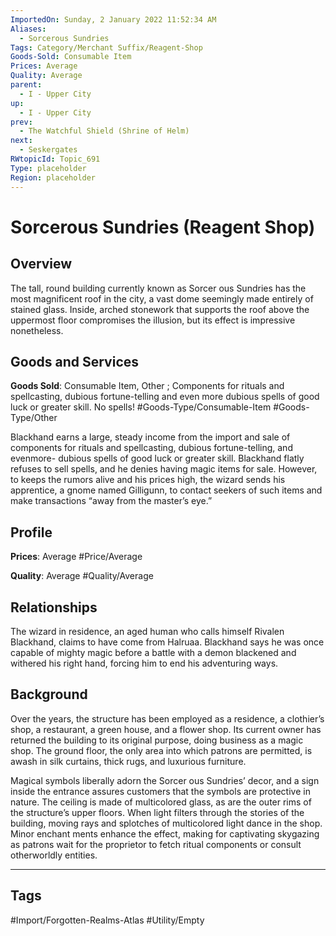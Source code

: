 ```yaml
---
ImportedOn: Sunday, 2 January 2022 11:52:34 AM
Aliases:
  - Sorcerous Sundries
Tags: Category/Merchant Suffix/Reagent-Shop
Goods-Sold: Consumable Item
Prices: Average
Quality: Average
parent:
  - I - Upper City
up:
  - I - Upper City
prev:
  - The Watchful Shield (Shrine of Helm)
next:
  - Seskergates
RWtopicId: Topic_691
Type: placeholder
Region: placeholder
---
```

# Sorcerous Sundries (Reagent Shop)
## Overview
The tall, round building currently known as Sorcer ous Sundries has the most magnificent roof in the city, a vast dome seemingly made entirely of stained glass. Inside, arched stonework that supports the roof above the uppermost floor compromises the illusion, but its effect is impressive nonetheless.

## Goods and Services
**Goods Sold**: Consumable Item, Other ; Components for rituals and spellcasting, dubious fortune-telling and even more dubious spells of good luck or greater skill. No spells!
#Goods-Type/Consumable-Item #Goods-Type/Other

Blackhand earns a large, steady income from the import and sale of components for rituals and spellcasting, dubious fortune-telling, and evenmore- dubious spells of good luck or greater skill. Blackhand flatly refuses to sell spells, and he denies having magic items for sale. However, to keeps the rumors alive and his prices high, the wizard sends his apprentice, a gnome named Gilligunn, to contact seekers of such items and make transactions “away from the master’s eye.”

## Profile
**Prices**: Average
#Price/Average

**Quality**: Average
#Quality/Average

## Relationships
The wizard in residence, an aged human who calls himself Rivalen Blackhand, claims to have come from Halruaa. Blackhand says he was once capable of mighty magic before a battle with a demon blackened and withered his right hand, forcing him to end his adventuring ways.

## Background
Over the years, the structure has been employed as a residence, a clothier’s shop, a restaurant, a green house, and a flower shop. Its current owner has returned the building to its original purpose, doing business as a magic shop. The ground floor, the only area into which patrons are permitted, is awash in silk curtains, thick rugs, and luxurious furniture.

Magical symbols liberally adorn the Sorcer ous Sundries’ decor, and a sign inside the entrance assures customers that the symbols are protective in nature. The ceiling is made of multicolored glass, as are the outer rims of the structure’s upper floors. When light filters through the stories of the building, moving rays and splotches of multicolored light dance in the shop. Minor enchant ments enhance the effect, making for captivating skygazing as patrons wait for the proprietor to fetch ritual components or consult otherworldly entities.


---
## Tags
#Import/Forgotten-Realms-Atlas #Utility/Empty

